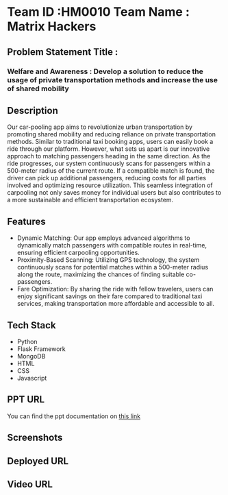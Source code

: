 # Team ID :HM0010  Team Name : Matrix Hackers

## Problem Statement Title :
### Welfare and Awareness : Develop a solution to reduce the usage of private transportation methods and increase the use of shared mobility

## Description
Our car-pooling app aims to revolutionize urban transportation by promoting shared mobility and reducing reliance on private transportation methods. Similar to traditional taxi booking apps, users can easily book a ride through our platform. However, what sets us apart is our innovative approach to matching passengers heading in the same direction. As the ride progresses, our system continuously scans for passengers within a 500-meter radius of the current route. If a compatible match is found, the driver can pick up additional passengers, reducing costs for all parties involved and optimizing resource utilization. This seamless integration of carpooling not only saves money for individual users but also contributes to a more sustainable and efficient transportation ecosystem.

## Features
 - Dynamic Matching: Our app employs advanced algorithms to dynamically match passengers with compatible routes in real-time, ensuring efficient carpooling opportunities.
 - Proximity-Based Scanning: Utilizing GPS technology, the system continuously scans for potential matches within a 500-meter radius along the route, maximizing the chances of finding suitable co-passengers.
 - Fare Optimization: By sharing the ride with fellow travelers, users can enjoy significant savings on their fare compared to traditional taxi services, making transportation more affordable and accessible to all.

 ## Tech Stack
 - Python
 - Flask Framework
 - MongoDB
 - HTML
 - CSS
 - Javascript
   
## PPT URL
You can find the ppt documentation on [this link](https://docs.google.com/presentation/d/1Z_EvQtemgo4qwruOas4LWAPY5jPeN52S4-7cTmYsmOQ/edit#slide=id.g2ba3b9dc461_0_19)

## Screenshots

## Deployed URL

## Video URL
